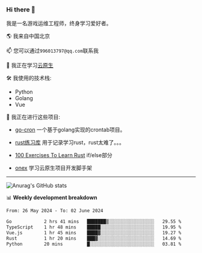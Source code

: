 ### Hi there 👋

我是一名游戏运维工程师，终身学习爱好者。

🌎 我来自中国北京

📫 您可以通过`996013797@qq.com`联系我

🌱 我正在学习[云原生](https://konglingfei.com/)

🛠️ 我使用的技术栈:
- Python
- Golang
- Vue

🚀 我正在进行这些项目:
- [go-cron](https://github.com/jami1024/go-cron) 一个基于golang实现的crontab项目。

- [rust练习库](https://github.com/jami1024/learn_rust) 用于记录学习rust，rust太难了。。。

- [100 Exercises To Learn Rust](https://github.com/mainmatter/100-exercises-to-learn-rust/tree/solutions) if/else部分

- [onex](https://github.com/superproj/onex) 学习云原生项目开发脚手架

----

![Anurag's GitHub stats](https://github-readme-stats.vercel.app/api?username=jami1024&show_icons=true&theme=radical)


📊 **Weekly development breakdown**
<!--START_SECTION:waka-->

```txt
From: 26 May 2024 - To: 02 June 2024

Go            2 hrs 41 mins   ███████▒░░░░░░░░░░░░░░░░░   29.55 %
TypeScript    1 hr 48 mins    █████░░░░░░░░░░░░░░░░░░░░   19.95 %
Vue.js        1 hr 45 mins    ████▓░░░░░░░░░░░░░░░░░░░░   19.27 %
Rust          1 hr 20 mins    ███▓░░░░░░░░░░░░░░░░░░░░░   14.69 %
Python        20 mins         █░░░░░░░░░░░░░░░░░░░░░░░░   03.81 %
```

<!--END_SECTION:waka-->
<!--
**jami1024/jami1024** is a ✨ _special_ ✨ repository because its `README.md` (this file) appears on your GitHub profile.

Here are some ideas to get you started:

- 🔭 I’m currently working on ...
- 🌱 I’m currently learning ...
- 👯 I’m looking to collaborate on ...
- 🤔 I’m looking for help with ...
- 💬 Ask me about ...
- 📫 How to reach me: ...
- 😄 Pronouns: ...
- ⚡ Fun fact: ...
-->
